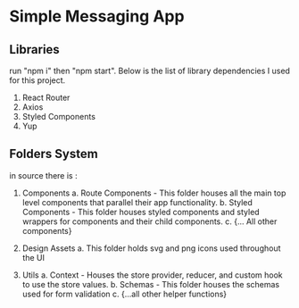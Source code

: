 # Simple Messaging App

## Libraries
run "npm i" then "npm start". Below is the list of library dependencies I used for this project.
1. React Router
2. Axios
3. Styled Components
4. Yup

## Folders System
in source there is :

1. Components
    a. Route Components
        - This folder houses all the main top level components that parallel their app functionality.
    b. Styled Components
        - This folder houses styled components and styled wrappers for components and their child components.
    c. {... All other components}

2. Design Assets
    a. This folder holds svg and png icons used throughout the UI

3. Utils
    a. Context
        - Houses the store provider, reducer, and custom hook to use the store values.
    b. Schemas
        - This folder houses the schemas used for form validation
    c. {...all other helper functions}
    



